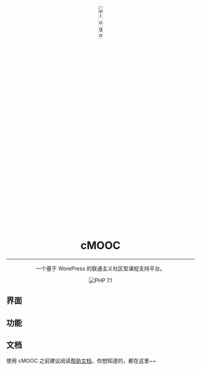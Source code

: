 <p align='center'>
    <img width="15%" align="center" src="" alt="logo">
</p>

<h1 align="center">
    cMOOC
</h1>

<hr>

<p align="center">
    一个基于 WorePress 的联通主义社区型课程支持平台。
</p>

<p align="center">
    <a style="text=decoration:none">
        <img src="" alt="PHP 7.1" />
    </a>
</p>    


## 界面


## 功能


## 文档
使用 cMOOC 之前建议阅读[帮助文档](https://cmooc.readthedocs.io)，你想知道的，都在这里~~
